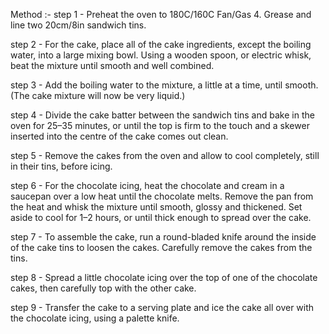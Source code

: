Method :-
step 1 - Preheat the oven to 180C/160C Fan/Gas 4. Grease and line two 20cm/8in sandwich tins.

step 2 - For the cake, place all of the cake ingredients, except the boiling water, into a large mixing bowl.
Using a wooden spoon, or electric whisk, beat the mixture until smooth and well combined.

step 3 - Add the boiling water to the mixture, a little at a time, until smooth.
(The cake mixture will now be very liquid.)

step 4 - Divide the cake batter between the sandwich tins and bake in the oven for 25–35 minutes,
or until the top is firm to the touch and a skewer inserted into the centre of the cake comes out clean.

step 5 - Remove the cakes from the oven and allow to cool completely, still in their tins, before icing.

step 6 - For the chocolate icing, heat the chocolate and cream in a saucepan over a low heat until the chocolate melts. 
Remove the pan from the heat and whisk the mixture until smooth, glossy and thickened. 
Set aside to cool for 1–2 hours, or until thick enough to spread over the cake.

step 7 - To assemble the cake, run a round-bladed knife around the inside of the cake tins to loosen the cakes. 
Carefully remove the cakes from the tins.

step 8 - Spread a little chocolate icing over the top of one of the chocolate cakes, then carefully top with the other cake.

step 9 - Transfer the cake to a serving plate and ice the cake all over with the chocolate icing, using a palette knife.